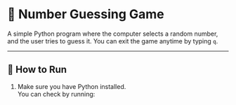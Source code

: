 # 🎲 Number Guessing Game

A simple Python program where the computer selects a random number, and the user tries to guess it. You can exit the game anytime by typing `q`.

---

## 📖 How to Run

1. Make sure you have Python installed.  
   You can check by running:

